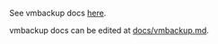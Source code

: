 See vmbackup docs [here](https://docs.victoriametrics.com/vmbackup.html).

vmbackup docs can be edited at [docs/vmbackup.md](https://github.com/VictoriaMetrics/VictoriaMetrics/blob/master/docs/vmbackup.md).
